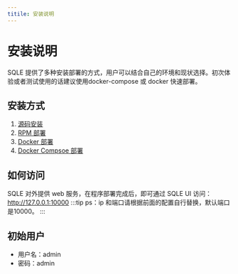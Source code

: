 ```yaml
---
titile: 安装说明
---
```

# 安装说明
SQLE 提供了多种安装部署的方式，用户可以结合自己的环境和现状选择。初次体验或者测试使用的话建议使用docker-compose 或 docker 快速部署。
## 安装方式
1. [源码安装](./source)
2. [RPM 部署](./rpm)
3. [Docker 部署](./docker)
4. [Docker Compsoe 部署](./docker-compose)
## 如何访问
SQLE 对外提供 web 服务，在程序部署完成后，即可通过 SQLE UI 访问：http://127.0.0.1:10000
:::tip
ps：ip 和端口请根据前面的配置自行替换，默认端口是10000。
:::
## 初始用户
* 用户名：admin
* 密码：admin